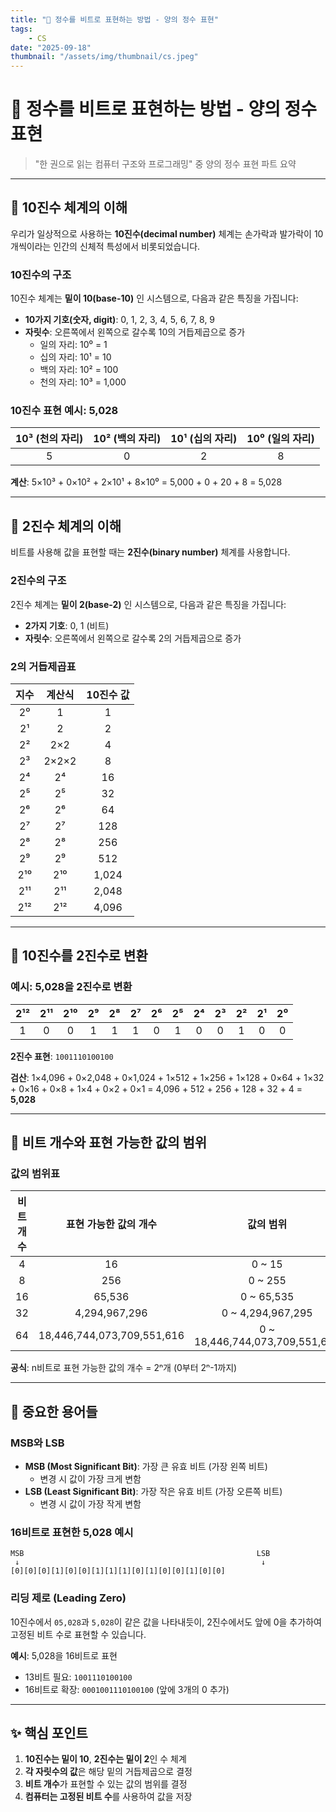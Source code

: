 ```yaml
---
title: "💾 정수를 비트로 표현하는 방법 - 양의 정수 표현"
tags:
    - CS
date: "2025-09-18"
thumbnail: "/assets/img/thumbnail/cs.jpeg"
---
```


# 💾 정수를 비트로 표현하는 방법 - 양의 정수 표현

> "한 권으로 읽는 컴퓨터 구조와 프로그래밍" 중 양의 정수 표현 파트 요약

---

## 🔢 10진수 체계의 이해

우리가 일상적으로 사용하는 **10진수(decimal number)** 체계는 손가락과 발가락이 10개씩이라는 인간의 신체적 특성에서 비롯되었습니다.

### 10진수의 구조

10진수 체계는 **밑이 10(base-10)** 인 시스템으로, 다음과 같은 특징을 가집니다:

- **10가지 기호(숫자, digit)**: 0, 1, 2, 3, 4, 5, 6, 7, 8, 9
- **자릿수**: 오른쪽에서 왼쪽으로 갈수록 10의 거듭제곱으로 증가
  - 일의 자리: 10⁰ = 1
  - 십의 자리: 10¹ = 10  
  - 백의 자리: 10² = 100
  - 천의 자리: 10³ = 1,000

### 10진수 표현 예시: 5,028

| 10³ (천의 자리) | 10² (백의 자리) | 10¹ (십의 자리) | 10⁰ (일의 자리) |
|:---------------:|:---------------:|:---------------:|:---------------:|
|        5        |        0        |        2        |        8        |

**계산**: 5×10³ + 0×10² + 2×10¹ + 8×10⁰ = 5,000 + 0 + 20 + 8 = 5,028

---

## 🔌 2진수 체계의 이해

비트를 사용해 값을 표현할 때는 **2진수(binary number)** 체계를 사용합니다.

### 2진수의 구조

2진수 체계는 **밑이 2(base-2)** 인 시스템으로, 다음과 같은 특징을 가집니다:

- **2가지 기호**: 0, 1 (비트)
- **자릿수**: 오른쪽에서 왼쪽으로 갈수록 2의 거듭제곱으로 증가

### 2의 거듭제곱표

| 지수 | 계산식 | 10진수 값 |
|:----:|:------:|:---------:|
| 2⁰   | 1      | 1         |
| 2¹   | 2      | 2         |
| 2²   | 2×2    | 4         |
| 2³   | 2×2×2  | 8         |
| 2⁴   | 2⁴     | 16        |
| 2⁵   | 2⁵     | 32        |
| 2⁶   | 2⁶     | 64        |
| 2⁷   | 2⁷     | 128       |
| 2⁸   | 2⁸     | 256       |
| 2⁹   | 2⁹     | 512       |
| 2¹⁰  | 2¹⁰    | 1,024     |
| 2¹¹  | 2¹¹    | 2,048     |
| 2¹²  | 2¹²    | 4,096     |

---

## 🔄 10진수를 2진수로 변환

### 예시: 5,028을 2진수로 변환

| 2¹² | 2¹¹ | 2¹⁰ | 2⁹ | 2⁸ | 2⁷ | 2⁶ | 2⁵ | 2⁴ | 2³ | 2² | 2¹ | 2⁰ |
|:---:|:---:|:---:|:--:|:--:|:--:|:--:|:--:|:--:|:--:|:--:|:--:|:--:|
|  1  |  0  |  0  | 1  | 1  | 1  | 0  | 1  | 0  | 0  | 1  | 0  | 0  |

**2진수 표현**: `1001110100100`

**검산**:
1×4,096 + 0×2,048 + 0×1,024 + 1×512 + 1×256 + 1×128 + 0×64 + 1×32 + 0×16 + 0×8 + 1×4 + 0×2 + 0×1
= 4,096 + 512 + 256 + 128 + 32 + 4 = **5,028**

---

## 📏 비트 개수와 표현 가능한 값의 범위

### 값의 범위표

| 비트 개수 | 표현 가능한 값의 개수 | 값의 범위 |
|:---------:|:---------------------:|:---------:|
| 4         | 16                    | 0 ~ 15    |
| 8         | 256                   | 0 ~ 255   |
| 16        | 65,536                | 0 ~ 65,535|
| 32        | 4,294,967,296         | 0 ~ 4,294,967,295 |
| 64        | 18,446,744,073,709,551,616 | 0 ~ 18,446,744,073,709,551,615 |

**공식**: n비트로 표현 가능한 값의 개수 = 2ⁿ개 (0부터 2ⁿ-1까지)

---

## 🎯 중요한 용어들

### MSB와 LSB

- **MSB (Most Significant Bit)**: 가장 큰 유효 비트 (가장 왼쪽 비트)
  - 변경 시 값이 가장 크게 변함
- **LSB (Least Significant Bit)**: 가장 작은 유효 비트 (가장 오른쪽 비트)
  - 변경 시 값이 가장 작게 변함

### 16비트로 표현한 5,028 예시

```
MSB                                                    LSB
 ↓                                                      ↓
[0][0][0][1][0][0][1][1][1][0][1][0][0][1][0][0]
```

### 리딩 제로 (Leading Zero)

10진수에서 `05,028`과 `5,028`이 같은 값을 나타내듯이, 2진수에서도 앞에 0을 추가하여 고정된 비트 수로 표현할 수 있습니다.

**예시**: 5,028을 16비트로 표현
- 13비트 필요: `1001110100100`
- 16비트로 확장: `0001001110100100` (앞에 3개의 0 추가)

---

## ✨ 핵심 포인트

1. **10진수는 밑이 10**, **2진수는 밑이 2**인 수 체계
2. **각 자릿수의 값**은 해당 밑의 거듭제곱으로 결정
3. **비트 개수**가 표현할 수 있는 값의 범위를 결정
4. **컴퓨터는 고정된 비트 수**를 사용하여 값을 저장
